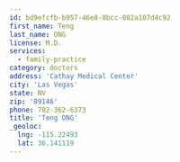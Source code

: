 ```yaml
---
id: bd9efcfb-b957-46e8-8bcc-082a107d4c92
first_name: Teng
last_name: ONG
license: M.D.
services:
  - family-practice
category: doctors
address: 'Cathay Medical Center'
city: 'Las Vegas'
state: NV
zip: '89146'
phone: 702-362-6373
title: 'Teng ONG'
_geoloc:
  lng: -115.22493
  lat: 36.141119
---
```

